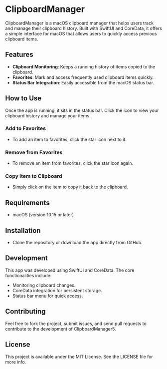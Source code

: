 # ClipboardManager

ClipboardManager is a macOS clipboard manager that helps users track and manage their clipboard history. Built with SwiftUI and CoreData, it offers a simple interface for macOS that allows users to quickly access previous clipboard items.

## Features

- **Clipboard Monitoring**: Keeps a running history of items copied to the clipboard.
- **Favorites**: Mark and access frequently used clipboard items quickly.
- **Status Bar Integration**: Easily accessible from the macOS status bar.

## How to Use

Once the app is running, it sits in the status bar. Click the icon to view your clipboard history and manage your items.

### Add to Favorites

- To add an item to favorites, click the star icon next to it.

### Remove from Favorites

- To remove an item from favorites, click the star icon again.

### Copy Item to Clipboard

- Simply click on the item to copy it back to the clipboard.

## Requirements

- macOS (version 10.15 or later)

## Installation

- Clone the repository or download the app directly from GitHub.

## Development

This app was developed using SwiftUI and CoreData. The core functionalities include:

- Monitoring clipboard changes.
- CoreData integration for persistent storage.
- Status bar menu for quick access.

## Contributing

Feel free to fork the project, submit issues, and send pull requests to contribute to the development of ClipboardManager5.

## License

This project is available under the MIT License. See the LICENSE file for more info.
